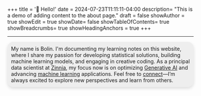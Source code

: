 +++
title = '👋 Hello!'
date = 2024-07-23T11:11:11-04:00
description= "This is a demo of adding content to the about page."
draft = false
showAuthor = true
showEdit = true
showDate= false
showTableOfContents= true
showBreadcrumbs= true
showHeadingAnchors = true
+++
<div style="height: 0.01px;"></div>

--- 

 
<div style="background-color: rgba(128, 128, 128, 0.12); padding: 10px; border-radius: 16px;box-shadow: 0 4px 8px rgba(0,0,0,0.13);">
My name is Bolin. I'm documenting my learning notes on this website, where I share my passion for developing statistical solutions, building machine learning models, and engaging in creative coding. As a principal data scientist at <a href="https://www.zinnia.com" target="_blank">Zinnia</a>, my focus now is on optimizing <a href="https://zinnia.com/resources/zinnia-datos-ai-webinar-recap/" target="_blank">Generative AI</a> and advancing  <a href="https://hubs.la/Q02y0TpT0" target="_blank">machine learning</a> applications. Feel free to <a href="https://www.linkedin.com/in/bolinli/" target="_blank">connect</a>—I’m always excited to explore new perspectives and learn from others.
</div>

<div style="height: 50px;"></div>


<script src="https://cdn.jsdelivr.net/npm/p5@1.4.0/lib/p5.js"></script>
<script src="/js/learn3.js"></script>



